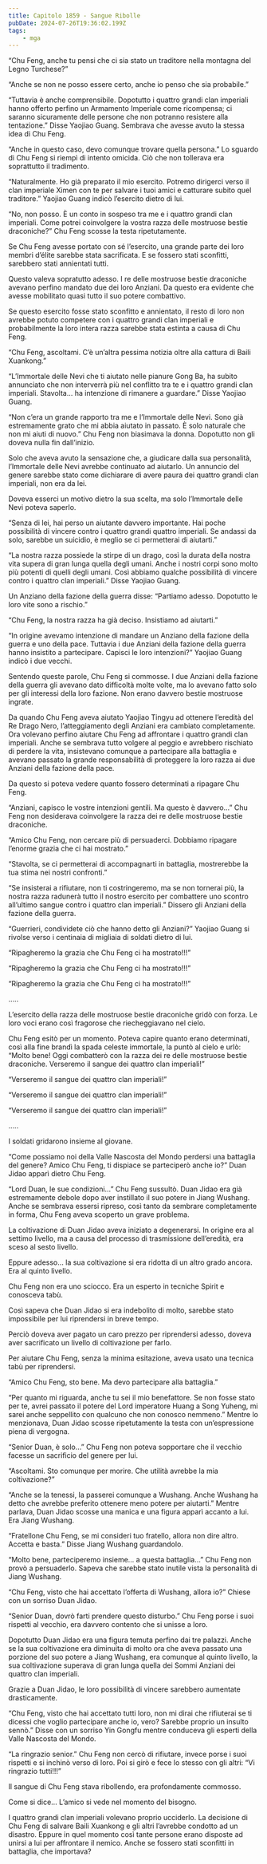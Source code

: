 ```yaml
---
title: Capitolo 1859 - Sangue Ribolle
pubDate: 2024-07-26T19:36:02.199Z
tags:
    - mga
---
```


“Chu Feng, anche tu pensi che ci sia stato un traditore nella montagna del Legno Turchese?”

“Anche se non ne posso essere certo, anche io penso che sia probabile.”

“Tuttavia è anche comprensibile. Dopotutto i quattro grandi clan imperiali hanno offerto perfino un Armamento Imperiale come ricompensa; ci saranno sicuramente delle persone che non potranno resistere alla tentazione.” Disse Yaojiao Guang. Sembrava che avesse avuto la stessa idea di Chu Feng.

“Anche in questo caso, devo comunque trovare quella persona.” Lo sguardo di Chu Feng si riempì di intento omicida. Ciò che non tollerava era soprattutto il tradimento.

“Naturalmente. Ho già preparato il mio esercito. Potremo dirigerci verso il clan imperiale Ximen con te per salvare i tuoi amici e catturare subito quel traditore.” Yaojiao Guang indicò l’esercito dietro di lui.

“No, non posso. È un conto in sospeso tra me e i quattro grandi clan imperiali. Come potrei coinvolgere la vostra razza delle mostruose bestie draconiche?” Chu Feng scosse la testa ripetutamente.

Se Chu Feng avesse portato con sé l’esercito, una grande parte dei loro membri d’élite sarebbe stata sacrificata. E se fossero stati sconfitti, sarebbero stati annientati tutti.

Questo valeva sopratutto adesso. I re delle mostruose bestie draconiche avevano perfino mandato due dei loro Anziani. Da questo era evidente che avesse mobilitato quasi tutto il suo potere combattivo.

Se questo esercito fosse stato sconfitto e annientato, il resto di loro non avrebbe potuto competere con i quattro grandi clan imperiali e probabilmente la loro intera razza sarebbe stata estinta a causa di Chu Feng.

“Chu Feng, ascoltami. C’è un’altra pessima notizia oltre alla cattura di Baili Xuankong.”

“L’Immortale delle Nevi che ti aiutato nelle pianure Gong Ba, ha subito annunciato che non interverrà più nel conflitto tra te e i quattro grandi clan imperiali. Stavolta… ha intenzione di rimanere a guardare.” Disse Yaojiao Guang.

“Non c’era un grande rapporto tra me e l’Immortale delle Nevi. Sono già estremamente grato che mi abbia aiutato in passato. È solo naturale che non mi aiuti di nuovo.” Chu Feng non biasimava la donna. Dopotutto non gli doveva nulla fin dall’inizio.

Solo che aveva avuto la sensazione che, a giudicare dalla sua personalità, l’Immortale delle Nevi avrebbe continuato ad aiutarlo. Un annuncio del genere sarebbe stato come dichiarare di avere paura dei quattro grandi clan imperiali, non era da lei.

Doveva esserci un motivo dietro la sua scelta, ma solo l’Immortale delle Nevi poteva saperlo.

“Senza di lei, hai perso un aiutante davvero importante. Hai poche possibilità di vincere contro i quattro grandi quattro imperiali. Se andassi da solo, sarebbe un suicidio, è meglio se ci permetterai di aiutarti.”

“La nostra razza possiede la stirpe di un drago, così la durata della nostra vita supera di gran lunga quella degli umani. Anche i nostri corpi sono molto più potenti di quelli degli umani. Così abbiamo qualche possibilità di vincere contro i quattro clan imperiali.” Disse Yaojiao Guang.

Un Anziano della fazione della guerra disse: “Partiamo adesso. Dopotutto le loro vite sono a rischio.”

“Chu Feng, la nostra razza ha già deciso. Insistiamo ad aiutarti.”

“In origine avevamo intenzione di mandare un Anziano della fazione della guerra e uno della pace. Tuttavia i due Anziani della fazione della guerra hanno insistito a partecipare. Capisci le loro intenzioni?” Yaojiao Guang indicò i due vecchi.

Sentendo queste parole, Chu Feng si commosse. I due Anziani della fazione della guerra gli avevano dato difficoltà molte volte, ma lo avevano fatto solo per gli interessi della loro fazione. Non erano davvero bestie mostruose ingrate.

Da quando Chu Feng aveva aiutato Yaojiao Tingyu ad ottenere l’eredità del Re Drago Nero, l’atteggiamento degli Anziani era cambiato completamente. Ora volevano perfino aiutare Chu Feng ad affrontare i quattro grandi clan imperiali. Anche se sembrava tutto volgere al peggio e avrebbero rischiato di perdere la vita, insistevano comunque a partecipare alla battaglia e avevano passato la grande responsabilità di proteggere la loro razza ai due Anziani della fazione della pace.

Da questo si poteva vedere quanto fossero determinati a ripagare Chu Feng.

“Anziani, capisco le vostre intenzioni gentili. Ma questo è davvero…” Chu Feng non desiderava coinvolgere la razza dei re delle mostruose bestie draconiche.

“Amico Chu Feng, non cercare più di persuaderci. Dobbiamo ripagare l’enorme grazia che ci hai mostrato.”

“Stavolta, se ci permetterai di accompagnarti in battaglia, mostrerebbe la tua stima nei nostri confronti.”

“Se insisterai a rifiutare, non ti costringeremo, ma se non tornerai più, la nostra razza radunerà tutto il nostro esercito per combattere uno scontro all’ultimo sangue contro i quattro clan imperiali.” Dissero gli Anziani della fazione della guerra.

“Guerrieri, condividete ciò che hanno detto gli Anziani?” Yaojiao Guang si rivolse verso i centinaia di migliaia di soldati dietro di lui.

“Ripagheremo la grazia che Chu Feng ci ha mostrato!!!”

“Ripagheremo la grazia che Chu Feng ci ha mostrato!!!”

“Ripagheremo la grazia che Chu Feng ci ha mostrato!!!”

…..

L’esercito della razza delle mostruose bestie draconiche gridò con forza. Le loro voci erano così fragorose che riecheggiavano nel cielo.

Chu Feng esitò per un momento. Poteva capire quanto erano determinati, così alla fine brandì la spada celeste immortale, la puntò al cielo e urlò: “Molto bene! Oggi combatterò con la razza dei re delle mostruose bestie draconiche. Verseremo il sangue dei quattro clan imperiali!”

“Verseremo il sangue dei quattro clan imperiali!”

“Verseremo il sangue dei quattro clan imperiali!”

“Verseremo il sangue dei quattro clan imperiali!”

…..

I soldati gridarono insieme al giovane.

“Come possiamo noi della Valle Nascosta del Mondo perdersi una battaglia del genere? Amico Chu Feng, ti dispiace se parteciperò anche io?” Duan Jidao apparì dietro Chu Feng.

“Lord Duan, le sue condizioni…” Chu Feng sussultò. Duan Jidao era già estremamente debole dopo aver instillato il suo potere in Jiang Wushang. Anche se sembrava essersi ripreso, così tanto da sembrare completamente in forma, Chu Feng aveva scoperto un grave problema.

La coltivazione di Duan Jidao aveva iniziato a degenerarsi. In origine era al settimo livello, ma a causa del processo di trasmissione dell’eredità, era sceso al sesto livello.

Eppure adesso… la sua coltivazione si era ridotta di un altro grado ancora. Era al quinto livello.

Chu Feng non era uno sciocco. Era un esperto in tecniche Spirit e conosceva tabù.

Così sapeva che Duan Jidao si era indebolito di molto, sarebbe stato impossibile per lui riprendersi in breve tempo.

Perciò doveva aver pagato un caro prezzo per riprendersi adesso, doveva aver sacrificato un livello di coltivazione per farlo.

Per aiutare Chu Feng, senza la minima esitazione, aveva usato una tecnica tabù per riprendersi.

“Amico Chu Feng, sto bene. Ma devo partecipare alla battaglia.”

“Per quanto mi riguarda, anche tu sei il mio benefattore. Se non fosse stato per te, avrei passato il potere del Lord imperatore Huang a Song Yuheng, mi sarei anche seppellito con qualcuno che non conosco nemmeno.” Mentre lo menzionava, Duan Jidao scosse ripetutamente la testa con un’espressione piena di vergogna.

“Senior Duan, è solo…” Chu Feng non poteva sopportare che il vecchio facesse un sacrificio del genere per lui.

“Ascoltami. Sto comunque per morire. Che utilità avrebbe la mia coltivazione?”

“Anche se la tenessi, la passerei comunque a Wushang. Anche Wushang ha detto che avrebbe preferito ottenere meno potere per aiutarti.” Mentre parlava, Duan Jidao scosse una manica e una figura apparì accanto a lui. Era Jiang Wushang.

“Fratellone Chu Feng, se mi consideri tuo fratello, allora non dire altro. Accetta e basta.” Disse Jiang Wushang guardandolo.

“Molto bene, parteciperemo insieme… a questa battaglia…” Chu Feng non provò a persuaderlo. Sapeva che sarebbe stato inutile vista la personalità di Jiang Wushang.

“Chu Feng, visto che hai accettato l’offerta di Wushang, allora io?” Chiese con un sorriso Duan Jidao.

“Senior Duan, dovrò farti prendere questo disturbo.” Chu Feng porse i suoi rispetti al vecchio, era davvero contento che si unisse a loro.

Dopotutto Duan Jidao era una figura temuta perfino dai tre palazzi. Anche se la sua coltivazione era diminuita di molto ora che aveva passato una porzione del suo potere a Jiang Wushang, era comunque al quinto livello, la sua coltivazione superava di gran lunga quella dei Sommi Anziani dei quattro clan imperiali.

Grazie a Duan Jidao, le loro possibilità di vincere sarebbero aumentate drasticamente.

“Chu Feng, visto che hai accettato tutti loro, non mi dirai che rifiuterai se ti dicessi che voglio partecipare anche io, vero? Sarebbe proprio un insulto sennò.” Disse con un sorriso Yin Gongfu mentre conduceva gli esperti della Valle Nascosta del Mondo.

“La ringrazio senior.” Chu Feng non cercò di rifiutare, invece porse i suoi rispetti e si inchinò verso di loro. Poi si girò e fece lo stesso con gli altri: “Vi ringrazio tutti!!!”

Il sangue di Chu Feng stava ribollendo, era profondamente commosso.

Come si dice… L’amico si vede nel momento del bisogno.

I quattro grandi clan imperiali volevano proprio ucciderlo. La decisione di Chu Feng di salvare Baili Xuankong e gli altri l’avrebbe condotto ad un disastro. Eppure in quel momento così tante persone erano disposte ad unirsi a lui per affrontare il nemico. Anche se fossero stati sconfitti in battaglia, che importava?



